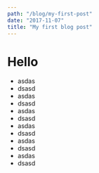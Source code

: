 ```yaml
---
path: "/blog/my-first-post"
date: "2017-11-07"
title: "My first blog post"
---
```

# Hello

* asdas
* dsasd
* asdas
* dsasd
* asdas
* dsasd
* asdas
* dsasd
* asdas
* dsasd
* asdas
* dsasd
